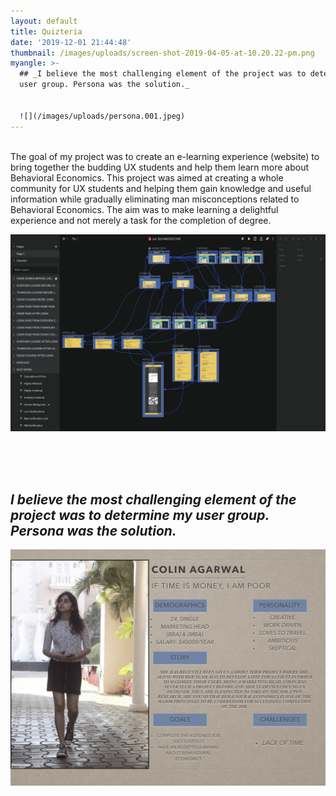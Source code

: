 ```yaml
---
layout: default
title: Quizteria
date: '2019-12-01 21:44:48'
thumbnail: /images/uploads/screen-shot-2019-04-05-at-10.20.22-pm.png
myangle: >-
  ## _I believe the most challenging element of the project was to determine my
  user group. Persona was the solution._


  ![](/images/uploads/persona.001.jpeg)
---
```

<br> The goal of my project was to create an e-learning experience (website) to bring together the budding UX students and help them learn more about Behavioral Economics. This project was aimed at creating a whole community for UX students and helping them gain knowledge and useful information while gradually eliminating man misconceptions related to Behavioral Economics. The aim was to make learning a delightful experience and not merely a task for the completion of degree.  

![](/images/uploads/screen-shot-2019-10-18-at-4.09.33-pm.png)

<br> <br><br>

## _I believe the most challenging element of the project was to determine my user group. Persona was the solution._

![](/images/uploads/persona.001.jpeg "Persona")

